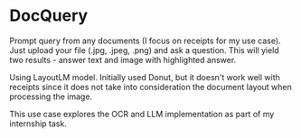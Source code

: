 # DocQuery

Prompt query from any documents (I focus on receipts for my use case). Just upload your file (.jpg, .jpeg, .png) and ask a question. This will yield two results - answer text and image with highlighted answer.

Using LayoutLM model. Initially used Donut, but it doesn't work well with receipts since it does not take into consideration the document layout when processing the image.

This use case explores the OCR and LLM implementation as part of my internship task.
